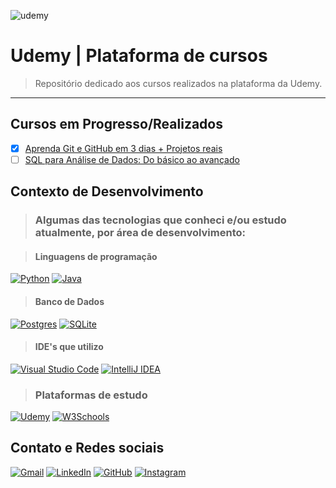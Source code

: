 ![udemy](https://cdn.worldvectorlogo.com/logos/udemy-wordmark-1.svg)

# Udemy | Plataforma de cursos

> Repositório dedicado aos cursos realizados na plataforma da Udemy.
___

## Cursos em Progresso/Realizados

- [x] [Aprenda Git e GitHub em 3 dias + Projetos reais](udemy.com/course/aprenda-git-e-github/)
- [ ] [SQL para Análise de Dados: Do básico ao avançado](udemy.com/course/sql-para-analise-de-dados)

## Contexto de Desenvolvimento

> ### Algumas das tecnologias que conheci e/ou estudo atualmente, por área de desenvolvimento:
  
> #### Linguagens de programação
  [![Python](https://img.shields.io/badge/Python-3776AB?logo=python&logoColor=fff)](https://roadmap.sh/python)
  [![Java](https://img.shields.io/badge/Java-%23ED8B00.svg?logo=openjdk&logoColor=white)](https://dev.java/learn/)

> #### Banco de Dados
  [![Postgres](https://img.shields.io/badge/PostgreSQL-%23316192.svg?logo=postgresql&logoColor=white)]([#](https://www.postgresql.org))
  [![SQLite](https://img.shields.io/badge/SQLite-%2307405e.svg?logo=sqlite&logoColor=white)](https://sqlite.org)

> #### IDE's que utilizo

[![Visual Studio Code](https://custom-icon-badges.demolab.com/badge/Visual%20Studio%20Code-0078d7.svg?logo=vsc&logoColor=white)](https://code.visualstudio.com)
[![IntelliJ IDEA](https://img.shields.io/badge/IntelliJIDEA-000000.svg?logo=intellij-idea&logoColor=white)](https://www.jetbrains.com/idea/)

> ### Plataformas de estudo

[![Udemy](https://img.shields.io/badge/Udemy-A435F0?logo=udemy&logoColor=fff)](https://www.udemy.com/pt/)
[![W3Schools](https://img.shields.io/badge/W3Schools-04AA6D?logo=w3schools&logoColor=fff)](https://www.w3schools.com)


## Contato e Redes sociais

  [![Gmail](https://img.shields.io/badge/Gmail-D14836?logo=gmail&logoColor=white)](mailto:moraeseriic@gmail.com)
  [![LinkedIn](https://custom-icon-badges.demolab.com/badge/LinkedIn-0A66C2?logo=linkedin-white&logoColor=fff)](https://www.linkedin.com/in/eric-moraes-8304441a4/)
  [![GitHub](https://img.shields.io/badge/GitHub-%23121011.svg?logo=github&logoColor=white)](https://github.com/moraeseriic)
   [![Instagram](https://img.shields.io/badge/Instagram-%23E4405F.svg?logo=Instagram&logoColor=white)](https://www.instagram.com/moraeseriic/)
